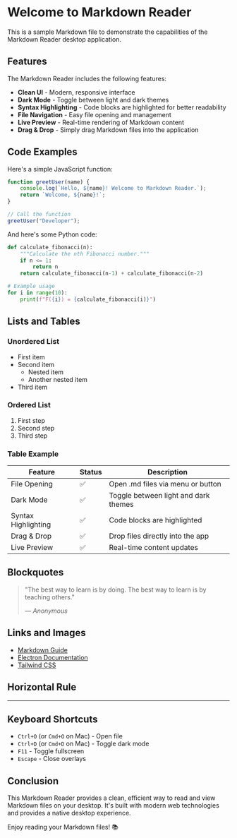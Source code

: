 # Welcome to Markdown Reader

This is a sample Markdown file to demonstrate the capabilities of the Markdown Reader desktop application.

## Features

The Markdown Reader includes the following features:

- **Clean UI** - Modern, responsive interface
- **Dark Mode** - Toggle between light and dark themes
- **Syntax Highlighting** - Code blocks are highlighted for better readability
- **File Navigation** - Easy file opening and management
- **Live Preview** - Real-time rendering of Markdown content
- **Drag & Drop** - Simply drag Markdown files into the application

## Code Examples

Here's a simple JavaScript function:

```javascript
function greetUser(name) {
    console.log(`Hello, ${name}! Welcome to Markdown Reader.`);
    return `Welcome, ${name}!`;
}

// Call the function
greetUser("Developer");
```

And here's some Python code:

```python
def calculate_fibonacci(n):
    """Calculate the nth Fibonacci number."""
    if n <= 1:
        return n
    return calculate_fibonacci(n-1) + calculate_fibonacci(n-2)

# Example usage
for i in range(10):
    print(f"F({i}) = {calculate_fibonacci(i)}")
```

## Lists and Tables

### Unordered List
- First item
- Second item
  - Nested item
  - Another nested item
- Third item

### Ordered List
1. First step
2. Second step
3. Third step

### Table Example

| Feature | Status | Description |
|---------|--------|-------------|
| File Opening | ✅ | Open .md files via menu or button |
| Dark Mode | ✅ | Toggle between light and dark themes |
| Syntax Highlighting | ✅ | Code blocks are highlighted |
| Drag & Drop | ✅ | Drop files directly into the app |
| Live Preview | ✅ | Real-time content updates |

## Blockquotes

> "The best way to learn is by doing. The best way to learn is by teaching others."
> 
> — *Anonymous*

## Links and Images

- [Markdown Guide](https://www.markdownguide.org/)
- [Electron Documentation](https://www.electronjs.org/docs)
- [Tailwind CSS](https://tailwindcss.com/)

## Horizontal Rule

---

## Keyboard Shortcuts

- `Ctrl+O` (or `Cmd+O` on Mac) - Open file
- `Ctrl+D` (or `Cmd+D` on Mac) - Toggle dark mode
- `F11` - Toggle fullscreen
- `Escape` - Close overlays

## Conclusion

This Markdown Reader provides a clean, efficient way to read and view Markdown files on your desktop. It's built with modern web technologies and provides a native desktop experience.

Enjoy reading your Markdown files! 📚
